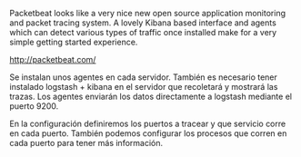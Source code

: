 Packetbeat looks like a very nice new open source application monitoring and packet tracing system. A lovely Kibana based interface and agents which can detect various types of traffic once installed make for a very simple getting started experience.

http://packetbeat.com/

Se instalan unos agentes en cada servidor. También es necesario tener instalado logstash + kibana en el servidor que recoletará y mostrará las trazas.
Los agentes enviarán los datos directamente a logstash mediante el puerto 9200.

En la configuración definiremos los puertos a tracear y que servicio corre en cada puerto. También podemos configurar los procesos que corren en cada puerto para tener más información.
